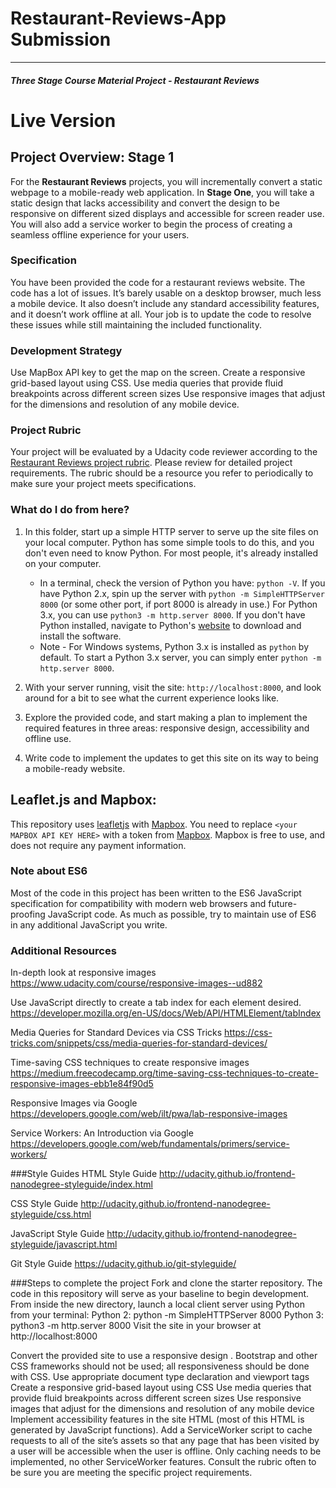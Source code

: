 # Restaurant-Reviews-App Submission

---
#### _Three Stage Course Material Project - Restaurant Reviews_

# Live Version


## Project Overview: Stage 1

For the **Restaurant Reviews** projects, you will incrementally convert a static webpage to a mobile-ready web application. In **Stage One**, you will take a static design that lacks accessibility and convert the design to be responsive on different sized displays and accessible for screen reader use. You will also add a service worker to begin the process of creating a seamless offline experience for your users.

### Specification

You have been provided the code for a restaurant reviews website. The code has a lot of issues. It’s barely usable on a desktop browser, much less a mobile device. It also doesn’t include any standard accessibility features, and it doesn’t work offline at all. Your job is to update the code to resolve these issues while still maintaining the included functionality.

### Development Strategy
Use MapBox API key to get the map on the screen.
Create a responsive grid-based layout using CSS.
Use media queries that provide fluid breakpoints across different screen sizes
Use responsive images that adjust for the dimensions and resolution of any mobile device.

### Project Rubric

Your project will be evaluated by a Udacity code reviewer according to the [Restaurant Reviews project rubric](https://review.udacity.com/#!/rubrics/1090/view). Please review for detailed project requirements. The rubric should be a resource you refer to periodically to make sure your project meets specifications.

### What do I do from here?

1. In this folder, start up a simple HTTP server to serve up the site files on your local computer. Python has some simple tools to do this, and you don't even need to know Python. For most people, it's already installed on your computer.

    * In a terminal, check the version of Python you have: `python -V`. If you have Python 2.x, spin up the server with `python -m SimpleHTTPServer 8000` (or some other port, if port 8000 is already in use.) For Python 3.x, you can use `python3 -m http.server 8000`. If you don't have Python installed, navigate to Python's [website](https://www.python.org/) to download and install the software.
   * Note -  For Windows systems, Python 3.x is installed as `python` by default. To start a Python 3.x server, you can simply enter `python -m http.server 8000`.
2. With your server running, visit the site: `http://localhost:8000`, and look around for a bit to see what the current experience looks like.
3. Explore the provided code, and start making a plan to implement the required features in three areas: responsive design, accessibility and offline use.
4. Write code to implement the updates to get this site on its way to being a mobile-ready website.

## Leaflet.js and Mapbox:

This repository uses [leafletjs](https://leafletjs.com/) with [Mapbox](https://www.mapbox.com/). You need to replace `<your MAPBOX API KEY HERE>` with a token from [Mapbox](https://www.mapbox.com/). Mapbox is free to use, and does not require any payment information.

### Note about ES6

Most of the code in this project has been written to the ES6 JavaScript specification for compatibility with modern web browsers and future-proofing JavaScript code. As much as possible, try to maintain use of ES6 in any additional JavaScript you write.

### Additional Resources
In-depth look at responsive images
https://www.udacity.com/course/responsive-images--ud882

Use JavaScript directly to create a tab index for each element desired.
https://developer.mozilla.org/en-US/docs/Web/API/HTMLElement/tabIndex

Media Queries for Standard Devices via CSS Tricks
https://css-tricks.com/snippets/css/media-queries-for-standard-devices/

Time-saving CSS techniques to create responsive images
https://medium.freecodecamp.org/time-saving-css-techniques-to-create-responsive-images-ebb1e84f90d5

Responsive Images via Google
https://developers.google.com/web/ilt/pwa/lab-responsive-images

Service Workers: An Introduction via Google
https://developers.google.com/web/fundamentals/primers/service-workers/

###Style Guides
HTML Style Guide
http://udacity.github.io/frontend-nanodegree-styleguide/index.html

CSS Style Guide
http://udacity.github.io/frontend-nanodegree-styleguide/css.html

JavaScript Style Guide
http://udacity.github.io/frontend-nanodegree-styleguide/javascript.html

Git Style Guide
https://udacity.github.io/git-styleguide/

###Steps to complete the project
Fork and clone the starter repository. The code in this repository will serve as your baseline to begin development.
From inside the new directory, launch a local client server using Python from your terminal:
Python 2: python -m SimpleHTTPServer 8000
Python 3: python3 -m http.server 8000
Visit the site in your browser at http://localhost:8000

Convert the provided site to use a responsive design .
Bootstrap and other CSS frameworks should not be used; all responsiveness should be done with CSS.
Use appropriate document type declaration and viewport tags
Create a responsive grid-based layout using CSS
Use media queries that provide fluid breakpoints across different screen sizes
Use responsive images that adjust for the dimensions and resolution of any mobile device
Implement accessibility features in the site HTML (most of this HTML is generated by JavaScript functions).
Add a ServiceWorker script to cache requests to all of the site’s assets so that any page that has been visited by a user will be accessible when the user is offline. Only caching needs to be implemented, no other ServiceWorker features.
Consult the rubric often to be sure you are meeting the specific project requirements.
